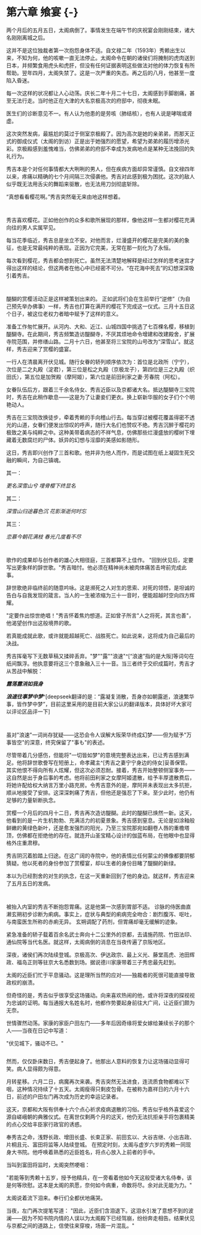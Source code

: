 # 第六章 飨宴 {-}

两个月后的五月五日，太阁病倒了。事情发生在端午节的庆祝宴会刚刚结束，诸大名刚刚离城之后。

这并不是这位独裁者第一次抱怨身体不适。自文禄二年（1593年）秀赖出生以来，不知为何，他的咳嗽一直无法停止。太阁命令在朝的诸侯们将腌制的虎肉送到日本，并频繁食用虎头和虎肝，但没有任何证据表明这些做法对他的体力恢复有所帮助。翌年四月，太阁失禁了。这是一次严重的失态。再之后的八月，他甚至一度陷入昏迷。

每一次这样的状况都让人心动荡。庆长二年十月二十七日，太阁感到手脚剧痛，甚至无法行走。当时他正在大津的大名京极高次的府邸中，彻夜未眠。

医生们的诊断意见不一。有人认为他患的是劳咳（肺结核），也有人说是哮喘或肾虚。

这次突然发病，最尴尬的莫过于侧室京极殿了。因为高次是她的亲弟弟，而那天正式的御成仪式（太阁的到访）正是出于她强烈的愿望，希望为弟弟的履历增添光彩。京极殿感到羞愧难当，仿佛弟弟的府邸不幸成为发病地点是某种无法挽回的失礼行为。

秀吉本是个对任何事情都大大咧咧的男人，但在疾病方面却异常谨慎。自文禄四年以来，疼痛以精确的七个月间隔三次侵袭他。秀吉对此感到极为困扰。这次的敌人似乎既无法用舌尖的舞蹈来驱散，也无法用刀剑彻底斩除。

“真想看看樱花啊。”秀吉突然毫无来由地这样想着。

<p style="margin-bottom: 3em;"></p>

秀吉喜欢樱花。正如他创作的众多和歌所展现的那样，像他这样一生都对樱花充满向往的男人实属罕见。

每当花季临近，秀吉总是坐立不安。对他而言，烂漫盛开的樱花是完美的美的象征，也是无常最纯粹的表现。正因为它完美，无常在那一刻化为了永恒。

每次看到樱花，秀吉都会想到死亡。虽然无法清楚地解释是经过怎样的思考迷宫才得出这样的结论，但这两者在他心中已经密不可分。“在花海中死去”的幻想深深吸引着秀吉。

<p style="margin-bottom: 3em;"></p>

醍醐的赏樱活动正是这样被策划出来的。
正如武将们会在生前举行“逆修”（为自己预先举办佛事）一样，秀吉也打算在满开的樱花下完成这一仪式。三月十五日这个日子，被这位老权力者暗中赋予了这样的意义。

准备工作匆忙展开。从河内、大和、近江、山城四国中挑选了七百棵名樱，移植到醍醐寺。在此期间，秀吉频繁造访醍醐寺，不厌其烦地命令增建和改建殿舍，扩展寺院范围，并修缮山路。二月十六日，他甚至将三宝院的山号改为“深雪山”。就这样，秀吉迎来了赏樱的盛宴。

一行人在清晨离开伏见城。随行女眷的轿列顺序依次为：首位是北政所（宁宁），次位是二之丸殿（淀君），第三位是松之丸殿（京极龙子），第四位是三之丸殿（织田氏），第五位是加贺殿（摩阿姬），第六位是前田利家之妻·芳春院（阿松）。

女眷队伍后方，跟着三千余名侍女、秀吉近臣以及京都诸大名。抵达醍醐寺三宝院时，秀吉在此稍作歇息——这是为了让妻妾们更衣。换上崭新华服的女子们个个明艳动人。

秀吉在三宝院改换徒步，牵着秀赖的手向稽山行去。每当穿过被樱花覆盖得密不透光的山道，女眷们便发出惊叹的呼声，随行大名们也赞叹不绝。秀吉沉醉于樱花的极致之美与纯粹之中。这种美带着病态的不祥气息，仿佛那些烂漫盛放的樱树下埋藏着无数腐烂的尸体。妖异的幻想与淫靡的美感如影随形。

这日，秀吉即兴创作了三首和歌。他并非为他人而作，而是试图在纸上凝固生死交融的瞬间，为自己镇魂。

其一：

*更名深雪山兮*
*埋骨樱下终显名*

其二：

*深雪山归途暮色沉*
*花影渐逝何时忘*

其三：

*恋慕今朝花满枝*
*春光几度看不尽*

<p style="margin-bottom: 3em;"></p>

歌作的成果却与创作者的雄心大相径庭，三首都算不上佳作。
"回到伏见后，定要写出更象样的辞世歌。"秀吉暗忖。他必须在精神尚未被肉体痛苦击垮前完成此事。

辞世歌绝非临终前的随意吟咏。这是濒死之人对生的思索、对死的领悟，是坦诚的告白与自我发现的箴言。当人的一生被浓缩为三十一音时，便能超越时空向四方辉耀。

"定要作出惊世绝唱！"秀吉怀着焦灼想道。正如曾子所言"人之将死，其言也善"，他渴望创作出这般境界的歌。

若真能成就此歌，或许就能超越死亡、战胜死亡。如此说来，这将成为自己最后的决战。

秀吉挥毫写下无数草稿又揉碎丢弃。"梦""露""浪速"^[“浪速”指的是大阪]等词句在纸间飘浮。他执意要将这三个意象融入三十一音。当三者终于交织成篇时，秀吉才从苦战中解脱：

***露落露消如我身***

***浪速往事梦中梦***^[deepseek翻译的是：“露凝复消散，吾身亦如朝露逝，浪速繁华事，皆作梦中梦”，目前这里采用的是目前大家公认的翻译版本，具体好坏大家可以评论区品评一下]

<p style="margin-bottom: 3em;"></p>

虽对"浪速"一词尚存犹疑——这恐会令人误解大阪荣华终成幻梦——但为赋予"万事皆空"的深意，终究保留了"事も"的表述。

尽管带着几分感伤，但能将"一切皆如梦"的意境完整表达出来，已让秀吉感到满足。他将辞世歌誊写在短册上，命孝藏主^[秀吉之妻宁宁身边的侍女]妥善保管。其实他恨不得向所有人炫耀，但这次必须忍耐。接着，秀吉开始整顿侧室事务——这自然是出于身后事的考虑。他将前田利家之女摩阿姬遣散，给予丰厚遣散费后，将她许配给权大纳言万里小路充房。令秀吉意外的是，摩阿并未表现出太多抗拒，顺从地接受了安排。这深深刺痛了秀吉，但他还是强忍了下来。至少此时，他仍有足够的力量斩断执念。

赏樱一个月后的四月十二日，秀吉再次造访醍醐。此时的醍醐已焕然一新。这天，他看到的是一片生机勃勃、充满活力的初夏景象。秀吉感到窒息。无论是如涂釉般鲜嫩的黄绿色新叶，还是愈发强烈的阳光，乃至三宝院那宛如翻卷人唇的重檐塔顶，仿佛都在拒绝他的存在。就连开山圣宝精心设计的伽蓝布局，在他眼中也显得格外庄重肃穆。

秀吉阴沉着脸踏上归途。在这广阔的寺院中，他的表情比任何蒙尘的佛像都要阴郁猜疑。他以死者的身份参加了赏樱宴，却以生者的身份目睹了醍醐的新绿。

本以为已经割舍的对生的执念，在这一天重新回到了他的身边。就这样，秀吉迎来了五月五日的发病。

<p style="margin-bottom: 3em;"></p>
 
被抬入内室的秀吉不断抱怨胃痛。这是他第一次感到胃部不适。
诊脉的侍医曲直濑玄朔初步诊断为痢病。事实上，症状与典型的痢病完全吻合：剧烈腹泻、呕吐，与南蛮医生所称的赤痢无异。
玄朔调配了药剂，但胃痛却毫无缓解的迹象。

紧急准备的轿子载着百余名武士奔向十二公里外的京都，去请施药院、竹田法印、通仙院等当代名医。就这样，太阁病倒的消息在当夜传遍了京阪地区。

深夜，诸侯们再次陆续登城。京极高次、伊达政宗、最上义光、藤堂高虎、池田辉政、福岛正则等驻京大名悉数到场。据说德川家康带着三子秀忠最先赶到。

太阁的近臣们忙于平息骚动。这是理所当然的应对——独裁者的死很可能直接导致政权的崩溃。

但奇怪的是，秀吉似乎很享受这场骚动。向来喜欢热闹的他，或许将深夜的探视视为忠诚的证明。每当通报大名姓名时，他都作势要起身前往大广间，让近臣们颇为无奈。

世情骤然动荡。家康的家臣户田左门——多年后因奇缘将爱女嫁给兼续长子的那个人——当夜在日记中写道：

"伏见城下，骚动不已。"

<p style="margin-bottom: 2em;"></p>

然而，仅仅卧床数日，秀吉便起身了。他那出人意料的恢复力让这场骚动显得可笑。病人显得颇为得意。

月转星移。六月二日，病魔再次来袭。秀吉突然无法进食，连流质食物都难以下咽，这种情况持续了十五天。太阁瘦得只剩皮包骨。在被称为嘉祥日的六月十六日，前述的户田左门再次成为历史的幸运记录者。

这天，京都和大阪有供奉十六个点心祈求疫病退散的习俗。秀吉似乎格外喜爱这个源自嵯峨朝的典雅仪式。在离世仅剩两个月的这天，他仍无法抗拒亲手将包裹精美的点心交给丰臣家行政官的诱惑。

奉秀吉之命，浅野长政、增田长盛、长束正家、前田玄以、大谷吉继、小出吉政、片桐且元、富田将监等人陆续登城。
在预定时刻，太阁与虚岁六岁的秀赖一同现身大书院。他呼唤着熟悉的近臣姓名，将点心放入上前者的手中。

当叫到富田将监时，太阁突然哽咽：

"若能等到秀赖十五岁，授予他精兵，在一旁看着他如今天这般受诸大名侍奉，该是何等欣慰。这本是太阁的夙愿，奈何如今病重，命数将尽。余对此无能为力。"

太阁说着流下泪来。奉行们全都伏地痛哭。

当夜，左门再次提笔写道：
"因此，近臣们含泪退下。这泪水引发了意想不到的波澜——因为不知书院内情的人误以为太阁殿下已经驾崩，纷纷奔走相告。结果伏见与京都之间的道路上，信使往来穿梭，场面一片混乱。"
